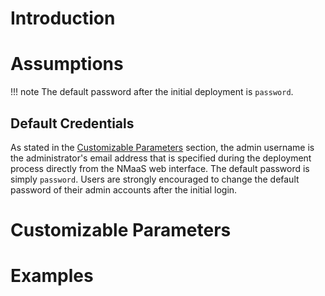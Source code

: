 # Introduction

# Assumptions

!!! note
    The default password after the initial deployment is `password`.

## Default Credentials

As stated in the [Customizable Parameters](#customizable-parameters) section, the admin username is the administrator's email address that is specified during the deployment process directly from the NMaaS web interface. The default password is simply `password`. Users are strongly encouraged to change the default password of their admin accounts after the initial login.

# Customizable Parameters

# Examples